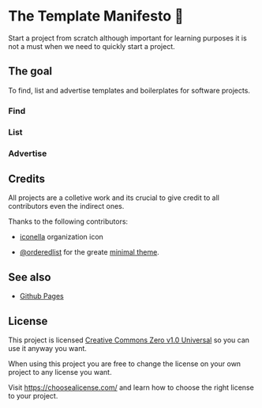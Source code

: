 # The Template Manifesto 📢

Start a project from scratch although important for learning purposes it is not a must when we need to quickly start a project.

## The goal

To find, list and advertise templates and boilerplates for software projects.

### Find

### List

### Advertise

## Credits 

All projects are a colletive work and its crucial to give credit to all contributors even the indirect ones.

Thanks to the following contributors:

- [iconella](https://www.iconfinder.com/iconella) organization icon

- [@orderedlist](https://github.com/orderedlist) for the greate [minimal theme](https://github.com/orderedlist/minimal).

## See also

- [Github Pages](https://pages.github.com/)

## License

This project is licensed [Creative Commons Zero v1.0 Universal](LICENSE) so you can use it anyway you want. 

When using this project you are free to change the license on your own project to any license you want.

Visit <https://choosealicense.com/> and learn how to choose the right license to your project.
